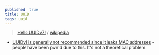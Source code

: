 ```yaml
---
published: true
title: UUID
tags: uuid
---
```

> [Hello UUIDv7!](https://news.ycombinator.com/item?id=37733036) / [wikipedia](https://en.wikipedia.org/wiki/Universally_unique_identifier#Versions)

- [UUIDv1 is generally not recommended since it leaks MAC addresses](https://news.ycombinator.com/item?id=39258654) - people have been pwn'd due to this. It's not a theoretical problem.
